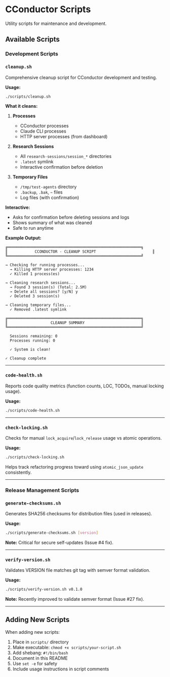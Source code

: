 # CConductor Scripts

Utility scripts for maintenance and development.

## Available Scripts

### Development Scripts

### `cleanup.sh`

Comprehensive cleanup script for CConductor development and testing.

**Usage:**

```bash
./scripts/cleanup.sh
```

**What it cleans:**

1. **Processes**
   - CConductor processes
   - Claude CLI processes
   - HTTP server processes (from dashboard)

2. **Research Sessions**
   - All `research-sessions/session_*` directories
   - `.latest` symlink
   - Interactive confirmation before deletion

3. **Temporary Files**
   - `/tmp/test-agents` directory
   - `.backup`, `.bak`, `~` files
   - Log files (with confirmation)

**Interactive:**

- Asks for confirmation before deleting sessions and logs
- Shows summary of what was cleaned
- Safe to run anytime

**Example Output:**

```
╔═══════════════════════════════════════════════════════════╗
║            CCONDUCTOR - CLEANUP SCRIPT                         ║
╚═══════════════════════════════════════════════════════════╝

→ Checking for running processes...
  → Killing HTTP server processes: 1234
  ✓ Killed 1 process(es)

→ Cleaning research sessions...
  → Found 3 session(s) (Total: 2.5M)
  → Delete all sessions? [y/N] y
  ✓ Deleted 3 session(s)

→ Cleaning temporary files...
  ✓ Removed .latest symlink

╔═══════════════════════════════════════════════════════════╗
║                   CLEANUP SUMMARY                         ║
╚═══════════════════════════════════════════════════════════╝

  Sessions remaining: 0
  Processes running: 0

  ✓ System is clean!

✓ Cleanup complete
```

---

### `code-health.sh`

Reports code quality metrics (function counts, LOC, TODOs, manual locking usage).

**Usage:**

```bash
./scripts/code-health.sh
```

---

### `check-locking.sh`

Checks for manual `lock_acquire`/`lock_release` usage vs atomic operations.

**Usage:**

```bash
./scripts/check-locking.sh
```

Helps track refactoring progress toward using `atomic_json_update` consistently.

---

### Release Management Scripts

### `generate-checksums.sh`

Generates SHA256 checksums for distribution files (used in releases).

**Usage:**

```bash
./scripts/generate-checksums.sh [version]
```

**Note:** Critical for secure self-updates (Issue #4 fix).

---

### `verify-version.sh`

Validates VERSION file matches git tag with semver format validation.

**Usage:**

```bash
./scripts/verify-version.sh v0.1.0
```

**Note:** Recently improved to validate semver format (Issue #27 fix).

---

## Adding New Scripts

When adding new scripts:

1. Place in `scripts/` directory
2. Make executable: `chmod +x scripts/your-script.sh`
3. Add shebang: `#!/bin/bash`
4. Document in this README
5. Use `set -e` for safety
6. Include usage instructions in script comments
